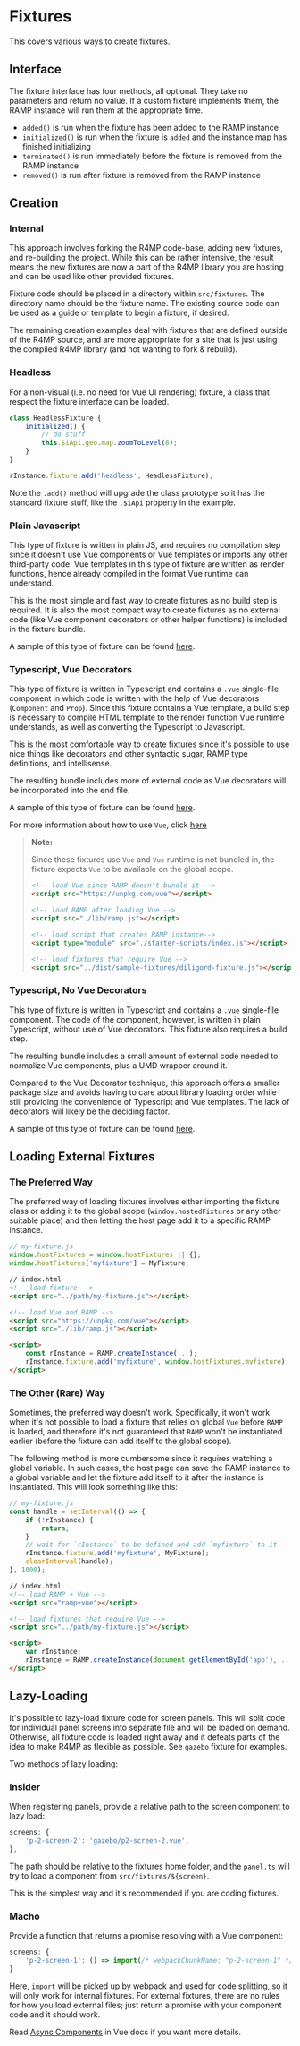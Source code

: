# Fixtures

This covers various ways to create fixtures.

## Interface

The fixture interface has four methods, all optional. They take no parameters and return no value. If a custom fixture implements them, the RAMP instance will run them at the appropriate time.

- `added()` is run when the fixture has been added to the RAMP instance
- `initialized()` is run when the fixture is `added` and the instance map has finished initializing
- `terminated()` is run immediately before the fixture is removed from the RAMP instance
- `removed()` is run after fixture is removed from the RAMP instance

## Creation

### Internal

This approach involves forking the R4MP code-base, adding new fixtures, and re-building the project. While this can be rather intensive, the result means the new fixtures are now a part of the R4MP library you are hosting and can be used like other provided fixtures.

Fixture code should be placed in a directory within `src/fixtures`. The directory name should be the fixture name. The existing source code can be used as a guide or template to begin a fixture, if desired.

The remaining creation examples deal with fixtures that are defined outside of the R4MP source, and are more appropriate for a site that is just using the compiled R4MP library (and not wanting to fork & rebuild).

### Headless

For a non-visual (i.e. no need for Vue UI rendering) fixture, a class that respect the fixture interface can be loaded.

```js
class HeadlessFixture {
    initialized() {
        // do stuff
        this.$iApi.geo.map.zoomToLevel(8);
    }
}

rInstance.fixture.add('headless', HeadlessFixture);
```

Note the `.add()` method will upgrade the class prototype so it has the standard fixture stuff, like the `.$iApi` property in the example.

### Plain Javascript

This type of fixture is written in plain JS, and requires no compilation step since it doesn't use Vue components or Vue templates or imports any other third-party code. Vue templates in this type of fixture are written as render functions, hence already compiled in the format Vue runtime can understand.

This is the most simple and fast way to create fixtures as no build step is required. It is also the most compact way to create fixtures as no external code (like Vue component decorators or other helper functions) is included in the fixture bundle.

A sample of this type of fixture can be found [here](https://github.com/ramp4-pcar4/ramp4-pcar4/blob/main/demos/starter-scripts/sample-fixtures/diligord/diligord-fixture.js).

### Typescript, Vue Decorators

This type of fixture is written in Typescript and contains a `.vue` single-file component in which code is written with the help of Vue decorators (`Component` and `Prop`). Since this fixture contains a Vue template, a build step is necessary to compile HTML template to the render function Vue runtime understands, as well as converting the Typescript to Javascript.

This is the most comfortable way to create fixtures since it's possible to use nice things like decorators and other syntactic sugar, RAMP type definitions, and intellisense.

The resulting bundle includes more of external code as Vue decorators will be incorporated into the end file.

A sample of this type of fixture can be found [here](https://github.com/ramp4-pcar4/ramp4-pcar4/tree/main/demos/starter-scripts/sample-fixtures/iklob).

For more information about how to use `Vue`, click [here](https://vuejs.org/guide/introduction.html)

> **Note:**
>
> Since these fixtures use `Vue` and `Vue` runtime is not bundled in, the fixture expects `Vue` to be available on the global scope.
>
> ```html
> <!-- load Vue since RAMP doesn't bundle it -->
> <script src="https://unpkg.com/vue"></script>
>
> <!-- load RAMP after loading Vue -->
> <script src="./lib/ramp.js"></script>
>
> <!-- load script that creates RAMP instance-->
> <script type="module" src="./starter-scripts/index.js"></script>
>
> <!-- load fixtures that require Vue -->
> <script src="../dist/sample-fixtures/diligord-fixture.js"></script>
> ```

### Typescript, No Vue Decorators

This type of fixture is written in Typescript and contains a `.vue` single-file component. The code of the component, however, is written in plain Typescript, without use of Vue decorators. This fixture also requires a build step.

The resulting bundle includes a small amount of external code needed to normalize Vue components, plus a UMD wrapper around it.

Compared to the Vue Decorator technique, this approach offers a smaller package size and avoids having to care about library loading order while still providing the convenience of Typescript and Vue templates. The lack of decorators will likely be the deciding factor.

A sample of this type of fixture can be found [here](https://github.com/ramp4-pcar4/ramp4-pcar4/tree/main/packages/ramp-sample-fixtures/src/mouruge).

## Loading External Fixtures

### The Preferred Way

The preferred way of loading fixtures involves either importing the fixture class or adding it to the global scope (`window.hostedFixtures` or any other suitable place) and then letting the host page add it to a specific RAMP instance.

```js
// my-fixture.js
window.hostFixtures = window.hostFixtures || {};
window.hostFixtures['myfixture'] = MyFixture;
```

```html
// index.html
<!-- load fixture -->
<script src="../path/my-fixture.js"></script>

<!-- load Vue and RAMP -->
<script src="https://unpkg.com/vue"></script>
<script src="./lib/ramp.js"></script>

<script>
    const rInstance = RAMP.createInstance(...);
    rInstance.fixture.add('myfixture', window.hostFixtures.myfixture);
</script>
```

### The Other (Rare) Way

Sometimes, the preferred way doesn't work. Specifically, it won't work when it's not possible to load a fixture that relies on global `Vue` before `RAMP` is loaded, and therefore it's not guaranteed that `RAMP` won't be instantiated earlier (before the fixture can add itself to the global scope).

The following method is more cumbersome since it requires watching a global variable. In such cases, the host page can save the RAMP instance to a global variable and let the fixture add itself to it after the instance is instantiated. This will look something like this:

```ts
// my-fixture.js
const handle = setInterval(() => {
    if (!rInstance) {
        return;
    }
    // wait for `rInstance` to be defined and add `myfixture` to it
    rInstance.fixture.add('myfixture', MyFixture);
    clearInterval(handle);
}, 1000);
```

```html
// index.html
<!-- load RAMP + Vue -->
<script src="ramp+vue"></script>

<!-- load fixtures that require Vue -->
<script src="../path/my-fixture.js"></script>

<script>
    var rInstance;
    rInstance = RAMP.createInstance(document.getElementById('app'), ...);
</script>
```

## Lazy-Loading

It's possible to lazy-load fixture code for screen panels. This will split code for individual panel screens into separate file and will be loaded on demand. Otherwise, all fixture code is loaded right away and it defeats parts of the idea to make R4MP as flexible as possible. See `gazebo` fixture for examples.

Two methods of lazy loading:

### Insider

When registering panels, provide a relative path to the screen component to lazy load:

```ts
screens: {
    'p-2-screen-2': 'gazebo/p2-screen-2.vue',
},
```

The path should be relative to the fixtures home folder, and the `panel.ts` will try to load a component from `src/fixtures/${screen}`.

This is the simplest way and it's recommended if you are coding fixtures.

### Macho

Provide a function that returns a promise resolving with a Vue component:

```ts
screens: {
    'p-2-screen-1': () => import(/* webpackChunkName: "p-2-screen-1" */ `./p2-screen-1.vue`)
}
```

Here, `import` will be picked up by webpack and used for code splitting, so it will only work for internal fixtures. For external fixtures, there are no rules for how you load external files; just return a promise with your component code and it should work.

Read [Async Components](https://vuejs.org/guide/components/async.html) in Vue docs if you want more details.
